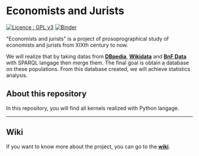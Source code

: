 # Economists and Jurists

[![Licence : GPL v3](https://img.shields.io/badge/License-GPLv3-blue.svg)](https://www.gnu.org/licenses/gpl-3.0)
[![Binder](https://mybinder.org/badge_logo.svg)](https://mybinder.org/v2/gh/Semantic-Data-for-Humanities/Economists_Jurists/7253bd1f11f52224f75cbb12299e679601a420b8)

"Economists and jurists" is a project of prosoprographical study of economists and jurists from XIXth century to now. 

We will realize that by taking datas from **[DBpedia](https://www.dbpedia.org/)**, **[Wikidata](https://www.wikidata.org/wiki/Wikidata:Main_Page)** and **[BnF Data](https://data.bnf.fr/)** with SPARQL langage then merge them. The final goal is obtain a database on these populations. From this database created, we will achieve statistics analysis. 

## About this repository

In this repository, you will find all kernels realized with Python langage. 


-------------- 

## Wiki

If you want to know more about the project, you can go to the **[wiki](https://github.com/Semantic-Data-for-Humanities/Economists_Jurists/wiki|wiki)**.
